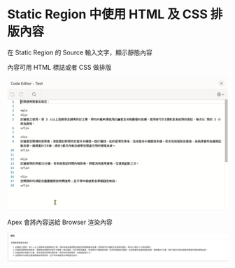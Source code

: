 # Static Region 中使用 HTML 及 CSS 排版內容

在 Static Region 的 Source 輸入文字，顯示靜態內容

內容可用 HTML 標誌或者 CSS 做排版

![](<.gitbook/assets/image (6) (1) (1).png>)

Apex 會將內容送給 Browser 渲染內容

![](<.gitbook/assets/image (2) (1) (1).png>)
